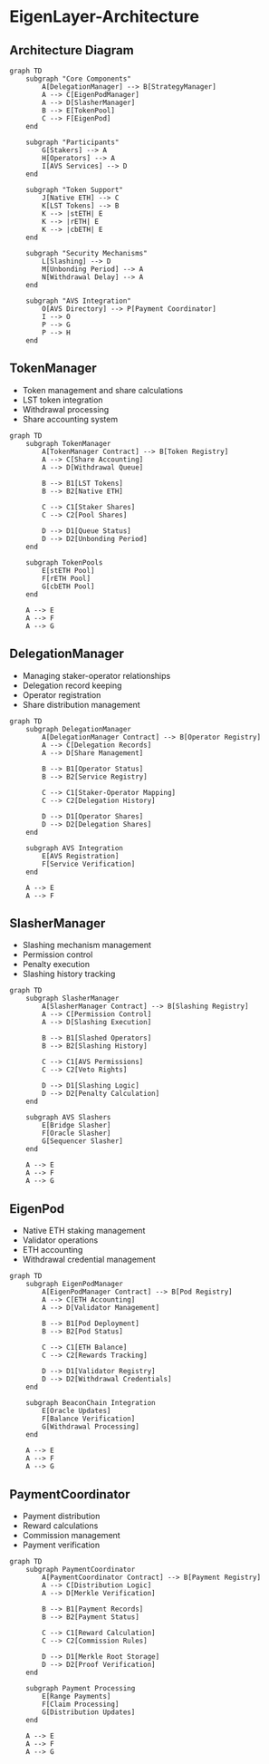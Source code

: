 # EigenLayer-Architecture


## Architecture Diagram
```mermaid
graph TD
    subgraph "Core Components"
        A[DelegationManager] --> B[StrategyManager]
        A --> C[EigenPodManager]
        A --> D[SlasherManager]
        B --> E[TokenPool]
        C --> F[EigenPod]
    end

    subgraph "Participants"
        G[Stakers] --> A
        H[Operators] --> A
        I[AVS Services] --> D
    end

    subgraph "Token Support"
        J[Native ETH] --> C
        K[LST Tokens] --> B
        K --> |stETH| E
        K --> |rETH| E
        K --> |cbETH| E
    end

    subgraph "Security Mechanisms"
        L[Slashing] --> D
        M[Unbonding Period] --> A
        N[Withdrawal Delay] --> A
    end

    subgraph "AVS Integration"
        O[AVS Directory] --> P[Payment Coordinator]
        I --> O
        P --> G
        P --> H
    end
```

## TokenManager
- Token management and share calculations
- LST token integration
- Withdrawal processing
- Share accounting system
```mermaid
graph TD
    subgraph TokenManager
        A[TokenManager Contract] --> B[Token Registry]
        A --> C[Share Accounting]
        A --> D[Withdrawal Queue]
        
        B --> B1[LST Tokens]
        B --> B2[Native ETH]
        
        C --> C1[Staker Shares]
        C --> C2[Pool Shares]
        
        D --> D1[Queue Status]
        D --> D2[Unbonding Period]
    end

    subgraph TokenPools
        E[stETH Pool]
        F[rETH Pool]
        G[cbETH Pool]
    end

    A --> E
    A --> F
    A --> G
```

## DelegationManager
- Managing staker-operator relationships
- Delegation record keeping
- Operator registration
- Share distribution management
```mermaid
graph TD
    subgraph DelegationManager
        A[DelegationManager Contract] --> B[Operator Registry]
        A --> C[Delegation Records]
        A --> D[Share Management]
        
        B --> B1[Operator Status]
        B --> B2[Service Registry]
        
        C --> C1[Staker-Operator Mapping]
        C --> C2[Delegation History]
        
        D --> D1[Operator Shares]
        D --> D2[Delegation Shares]
    end

    subgraph AVS Integration
        E[AVS Registration]
        F[Service Verification]
    end

    A --> E
    A --> F
```

## SlasherManager
- Slashing mechanism management
- Permission control
- Penalty execution
- Slashing history tracking
```mermaid
graph TD
    subgraph SlasherManager
        A[SlasherManager Contract] --> B[Slashing Registry]
        A --> C[Permission Control]
        A --> D[Slashing Execution]
        
        B --> B1[Slashed Operators]
        B --> B2[Slashing History]
        
        C --> C1[AVS Permissions]
        C --> C2[Veto Rights]
        
        D --> D1[Slashing Logic]
        D --> D2[Penalty Calculation]
    end

    subgraph AVS Slashers
        E[Bridge Slasher]
        F[Oracle Slasher]
        G[Sequencer Slasher]
    end

    A --> E
    A --> F
    A --> G
```

## EigenPod 
- Native ETH staking management
- Validator operations
- ETH accounting
- Withdrawal credential management
```mermaid
graph TD
    subgraph EigenPodManager
        A[EigenPodManager Contract] --> B[Pod Registry]
        A --> C[ETH Accounting]
        A --> D[Validator Management]
        
        B --> B1[Pod Deployment]
        B --> B2[Pod Status]
        
        C --> C1[ETH Balance]
        C --> C2[Rewards Tracking]
        
        D --> D1[Validator Registry]
        D --> D2[Withdrawal Credentials]
    end

    subgraph BeaconChain Integration
        E[Oracle Updates]
        F[Balance Verification]
        G[Withdrawal Processing]
    end

    A --> E
    A --> F
    A --> G
```

## PaymentCoordinator
- Payment distribution
- Reward calculations
- Commission management
- Payment verification
```mermaid
graph TD
    subgraph PaymentCoordinator
        A[PaymentCoordinator Contract] --> B[Payment Registry]
        A --> C[Distribution Logic]
        A --> D[Merkle Verification]
        
        B --> B1[Payment Records]
        B --> B2[Payment Status]
        
        C --> C1[Reward Calculation]
        C --> C2[Commission Rules]
        
        D --> D1[Merkle Root Storage]
        D --> D2[Proof Verification]
    end

    subgraph Payment Processing
        E[Range Payments]
        F[Claim Processing]
        G[Distribution Updates]
    end

    A --> E
    A --> F
    A --> G
```
